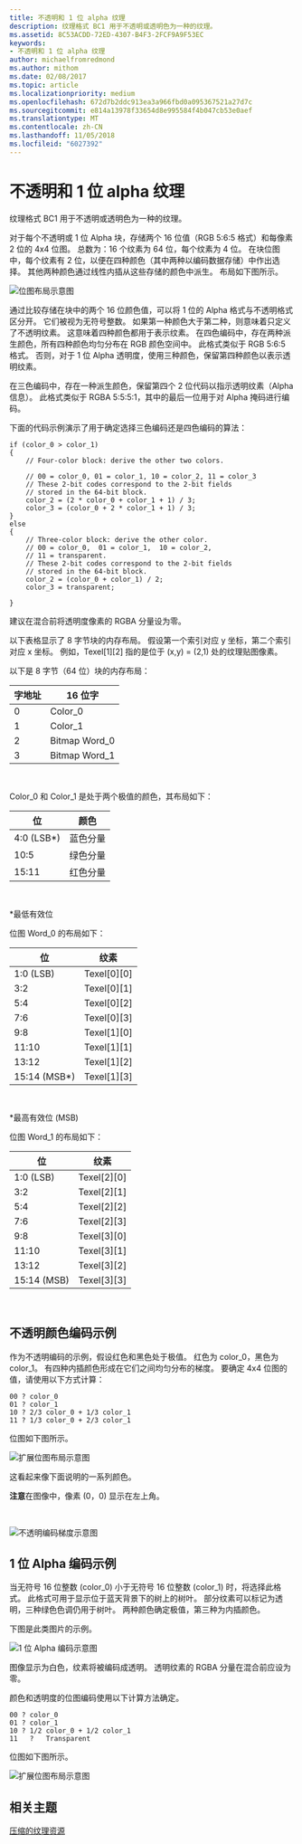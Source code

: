 ```yaml
---
title: 不透明和 1 位 alpha 纹理
description: 纹理格式 BC1 用于不透明或透明色为一种的纹理。
ms.assetid: 8C53ACDD-72ED-4307-B4F3-2FCF9A9F53EC
keywords:
- 不透明和 1 位 alpha 纹理
author: michaelfromredmond
ms.author: mithom
ms.date: 02/08/2017
ms.topic: article
ms.localizationpriority: medium
ms.openlocfilehash: 672d7b2ddc913ea3a966fbd0a095367521a27d7c
ms.sourcegitcommit: e814a13978f33654d8e995584f4b047cb53e0aef
ms.translationtype: MT
ms.contentlocale: zh-CN
ms.lasthandoff: 11/05/2018
ms.locfileid: "6027392"
---
```

# <a name="span-iddirect3dconceptsopaqueand1-bitalphatexturesspanopaque-and-1-bit-alpha-textures"></a><span id="direct3dconcepts.opaque_and_1-bit_alpha_textures"></span>不透明和 1 位 alpha 纹理


纹理格式 BC1 用于不透明或透明色为一种的纹理。

对于每个不透明或 1 位 Alpha 块，存储两个 16 位值（RGB 5:6:5 格式）和每像素 2 位的 4x4 位图。 总数为：16 个纹素为 64 位，每个纹素为 4 位。 在块位图中，每个纹素有 2 位，以便在四种颜色（其中两种以编码数据存储）中作出选择。 其他两种颜色通过线性内插从这些存储的颜色中派生。 布局如下图所示。

![位图布局示意图](images/colors1.png)

通过比较存储在块中的两个 16 位颜色值，可以将 1 位的 Alpha 格式与不透明格式区分开。 它们被视为无符号整数。 如果第一种颜色大于第二种，则意味着只定义了不透明纹素。 这意味着四种颜色都用于表示纹素。 在四色编码中，存在两种派生颜色，所有四种颜色均匀分布在 RGB 颜色空间中。 此格式类似于 RGB 5:6:5 格式。 否则，对于 1 位 Alpha 透明度，使用三种颜色，保留第四种颜色以表示透明纹素。

在三色编码中，存在一种派生颜色，保留第四个 2 位代码以指示透明纹素（Alpha 信息）。 此格式类似于 RGBA 5:5:5:1，其中的最后一位用于对 Alpha 掩码进行编码。

下面的代码示例演示了用于确定选择三色编码还是四色编码的算法：

```
if (color_0 > color_1) 
{
    // Four-color block: derive the other two colors. 
    
    // 00 = color_0, 01 = color_1, 10 = color_2, 11 = color_3
    // These 2-bit codes correspond to the 2-bit fields 
    // stored in the 64-bit block.
    color_2 = (2 * color_0 + color_1 + 1) / 3;
    color_3 = (color_0 + 2 * color_1 + 1) / 3;
}    
else
{ 
    // Three-color block: derive the other color.
    // 00 = color_0,  01 = color_1,  10 = color_2,  
    // 11 = transparent.
    // These 2-bit codes correspond to the 2-bit fields 
    // stored in the 64-bit block. 
    color_2 = (color_0 + color_1) / 2;    
    color_3 = transparent;    

}
```

建议在混合前将透明度像素的 RGBA 分量设为零。

以下表格显示了 8 字节块的内存布局。 假设第一个索引对应 y 坐标，第二个索引对应 x 坐标。 例如，Texel\[1\]\[2\] 指的是位于 (x,y) = (2,1) 处的纹理贴图像素。

以下是 8 字节（64 位）块的内存布局：

| 字地址 | 16 位字    |
|--------------|----------------|
| 0            | Color\_0       |
| 1            | Color\_1       |
| 2            | Bitmap Word\_0 |
| 3            | Bitmap Word\_1 |

 

Color\_0 和 Color\_1 是处于两个极值的颜色，其布局如下：

| 位        | 颜色                 |
|-------------|-----------------------|
| 4:0 (LSB\*) | 蓝色分量  |
| 10:5        | 绿色分量 |
| 15:11       | 红色分量   |

 

\*最低有效位

位图 Word\_0 的布局如下：

| 位          | 纹素           |
|---------------|-----------------|
| 1:0 (LSB)     | Texel\[0\]\[0\] |
| 3:2           | Texel\[0\]\[1\] |
| 5:4           | Texel\[0\]\[2\] |
| 7:6           | Texel\[0\]\[3\] |
| 9:8           | Texel\[1\]\[0\] |
| 11:10         | Texel\[1\]\[1\] |
| 13:12         | Texel\[1\]\[2\] |
| 15:14 (MSB\*) | Texel\[1\]\[3\] |

 

\*最高有效位 (MSB)

位图 Word\_1 的布局如下：

| 位        | 纹素           |
|-------------|-----------------|
| 1:0 (LSB)   | Texel\[2\]\[0\] |
| 3:2         | Texel\[2\]\[1\] |
| 5:4         | Texel\[2\]\[2\] |
| 7:6         | Texel\[2\]\[3\] |
| 9:8         | Texel\[3\]\[0\] |
| 11:10       | Texel\[3\]\[1\] |
| 13:12       | Texel\[3\]\[2\] |
| 15:14 (MSB) | Texel\[3\]\[3\] |

 

## <a name="span-idexampleofopaquecolorencodingspanspan-idexampleofopaquecolorencodingspanspan-idexampleofopaquecolorencodingspanexample-of-opaque-color-encoding"></a><span id="Example_of_Opaque_Color_Encoding"></span><span id="example_of_opaque_color_encoding"></span><span id="EXAMPLE_OF_OPAQUE_COLOR_ENCODING"></span>不透明颜色编码示例


作为不透明编码的示例，假设红色和黑色处于极值。 红色为 color\_0，黑色为 color\_1。 有四种内插颜色形成在它们之间均匀分布的梯度。 要确定 4x4 位图的值，请使用以下方式计算：

```
00 ? color_0
01 ? color_1
10 ? 2/3 color_0 + 1/3 color_1
11 ? 1/3 color_0 + 2/3 color_1
```

位图如下图所示。

![扩展位图布局示意图](images/colors2.png)

这看起来像下面说明的一系列颜色。

**注意**在图像中，像素 (0，0) 显示在左上角。

 

![不透明编码梯度示意图](images/redsquares.png)

## <a name="span-idexampleof1bitalphaencodingspanspan-idexampleof1bitalphaencodingspanspan-idexampleof1bitalphaencodingspanexample-of-1-bit-alpha-encoding"></a><span id="Example_of_1_Bit_Alpha_Encoding"></span><span id="example_of_1_bit_alpha_encoding"></span><span id="EXAMPLE_OF_1_BIT_ALPHA_ENCODING"></span>1 位 Alpha 编码示例


当无符号 16 位整数 (color\_0) 小于无符号 16 位整数 (color\_1) 时，将选择此格式。 此格式可用于显示位于蓝天背景下的树上的树叶。 部分纹素可以标记为透明，三种绿色色调仍用于树叶。 两种颜色确定极值，第三种为内插颜色。

下图是此类图片的示例。

![1 位 Alpha 编码示意图](images/greenthing.png)

图像显示为白色，纹素将被编码成透明。 透明纹素的 RGBA 分量在混合前应设为零。

颜色和透明度的位图编码使用以下计算方法确定。

```
00 ? color_0
01 ? color_1
10 ? 1/2 color_0 + 1/2 color_1
11   ?   Transparent
```

位图如下图所示。

![扩展位图布局示意图](images/colors3.png)

## <a name="span-idrelated-topicsspanrelated-topics"></a><span id="related-topics"></span>相关主题


[压缩的纹理资源](compressed-texture-resources.md)

 

 




